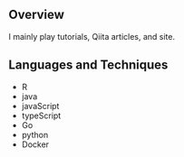 ## Overview

I mainly play tutorials, Qiita articles, and site.

## Languages and Techniques

- R
- java
- javaScript
- typeScript
- Go
- python
- Docker
